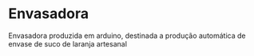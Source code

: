 # Envasadora
Envasadora produzida em arduino, destinada a produção automática de envase de suco de laranja artesanal
